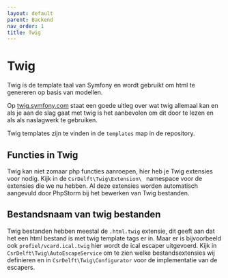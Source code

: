 ```yaml
---
layout: default
parent: Backend
nav_order: 1
title: Twig
---
```


# Twig

Twig is de template taal van Symfony en wordt gebruikt om html te genereren op basis van modellen.

Op [twig.symfony.com](https://twig.symfony.com/) staat een goede uitleg over wat twig allemaal kan en als je aan de slag gaat met twig is het aanbevolen om dit door te lezen en als als naslagwerk te gebruiken.

Twig templates zijn te vinden in de `templates` map in de repository.

## Functies in Twig

Twig kan niet zomaar php functies aanroepen, hier heb je Twig extensies voor nodig. Kijk in de `CsrDelft\Twig\Extension\ ` namespace voor de extensies die we nu hebben. Al deze extensies worden automatisch aangevuld door PhpStorm bij het bewerken van Twig bestanden.

## Bestandsnaam van twig bestanden

Twig bestanden hebben meestal de `.html.twig` extensie, dit geeft aan dat het een html bestand is met twig template tags er in. Maar er is bijvoorbeeld ook `profiel/vcard.ical.twig` hier wordt de ical escaper uitgevoerd. Kijk in `CsrDelft\Twig\AutoEscapeService` om te zien welke bestandsextensies wij definieren en in `CsrDelft\Twig\Configurator` voor de implementatie van de escapers.
